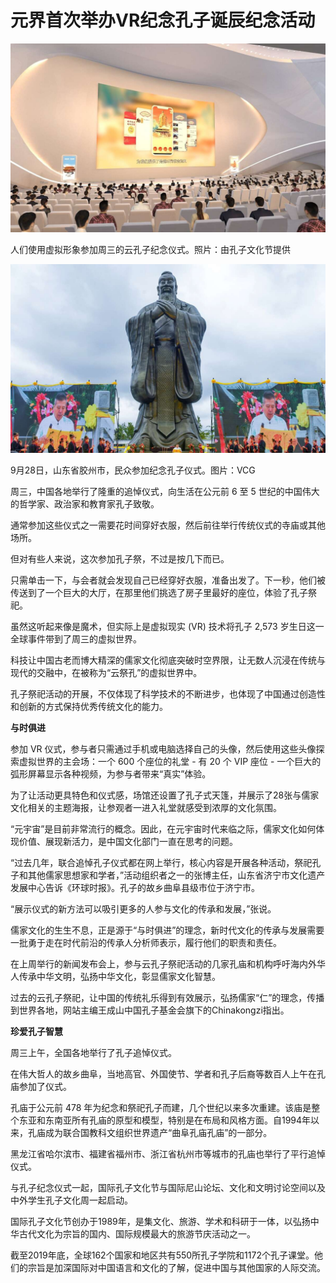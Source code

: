 # 元界首次举办VR纪念孔子诞辰纪念活动




![9月28日，山东省胶州市，人们参加纪念孔子仪式。图片：VCG 人们使用虚拟形象参加周三的云孔子纪念仪式。 照片：由孔子文化节提供](60.jpeg)

人们使用虚拟形象参加周三的云孔子纪念仪式。照片：由孔子文化节提供

![9月28日，山东省胶州市，人们参加纪念孔子仪式。图片：VCG 人们使用虚拟形象参加周三的云孔子纪念仪式。 照片：由孔子文化节提供](61.jpeg)

9月28日，山东省胶州市，民众参加纪念孔子仪式。图片：VCG

周三，中国各地举行了隆重的追悼仪式，向生活在公元前 6 至 5 世纪的中国伟大的哲学家、政治家和教育家孔子致敬。 

通常参加这些仪式之一需要花时间穿好衣服，然后前往举行传统仪式的寺庙或其他场所。

但对有些人来说，这次参加孔子祭，不过是按几下而已。 

只需单击一下，与会者就会发现自己已经穿好衣服，准备出发了。下一秒，他们被传送到了一个巨大的大厅，在那里他们挑选了房子里最好的座位，体验了孔子祭祀。 

虽然这听起来像是魔术，但实际上是虚拟现实 (VR) 技术将孔子 2,573 岁生日这一全球事件带到了周三的虚拟世界。

科技让中国古老而博大精深的儒家文化彻底突破时空界限，让无数人沉浸在传统与现代的交融中，在被称为“云祭孔”的虚拟世界中。

孔子祭祀活动的开展，不仅体现了科学技术的不断进步，也体现了中国通过创造性和创新的方式保持优秀传统文化的能力。



**与时俱进**

参加 VR 仪式，参与者只需通过手机或电脑选择自己的头像，然后使用这些头像探索虚拟世界的主会场：一个 600 个座位的礼堂 - 有 20 个 VIP 座位 - 一个巨大的弧形屏幕显示各种视频，为参与者带来“真实”体验。

为了让活动更具特色和仪式感，场馆还设置了孔子式天篷，并展示了28张与儒家文化相关的主题海报，让参观者一进入礼堂就感受到浓厚的文化氛围。

“元宇宙”是目前非常流行的概念。因此，在元宇宙时代来临之际，儒家文化如何体现价值、展现新活力，是中国文化部门一直在思考的问题。

“过去几年，联合追悼孔子仪式都在网上举行，核心内容是开展各种活动，祭祀孔子和其他儒家思想家和学者，”活动组织者之一的张博主任，山东省济宁市文化遗产发展中心告诉《环球时报》。孔子的故乡曲阜县级市位于济宁市。

“展示仪式的新方法可以吸引更多的人参与文化的传承和发展，”张说。

儒家文化的生生不息，正是源于“与时俱进”的理念，新时代文化的传承与发展需要一批勇于走在时代前沿的传承人分析师表示，履行他们的职责和责任。

在上周举行的新闻发布会上，参与云孔子祭祀活动的几家孔庙和机构呼吁海内外华人传承中华文明，弘扬中华文化，彰显儒家文化智慧。

过去的云孔子祭祀，让中国的传统礼乐得到有效展示，弘扬儒家“仁”的理念，传播到世界各地，网站主编王成山中国孔子基金会旗下的Chinakongzi指出。



**珍爱孔子智慧** 

周三上午，全国各地举行了孔子追悼仪式。

在伟大哲人的故乡曲阜，当地高官、外国使节、学者和孔子后裔等数百人上午在孔庙参加了仪式。

孔庙于公元前 478 年为纪念和祭祀孔子而建，几个世纪以来多次重建。该庙是整个东亚和东南亚所有孔庙的原型和模型，特别是在布局和风格方面。自1994年以来，孔庙成为联合国教科文组织世界遗产“曲阜孔庙孔庙”的一部分。

黑龙江省哈尔滨市、福建省福州市、浙江省杭州市等城市的孔庙也举行了平行追悼仪式。

与孔子纪念仪式一起，国际孔子文化节与国际尼山论坛、文化和文明讨论空间以及中外学生孔子文化周一起启动。

国际孔子文化节创办于1989年，是集文化、旅游、学术和科研于一体，以弘扬中华古代文化为宗旨的国内、国际规模最大的旅游节庆活动之一。

截至2019年底，全球162个国家和地区共有550所孔子学院和1172个孔子课堂。他们的宗旨是加深国际对中国语言和文化的了解，促进中国与其他国家的人际交流。
